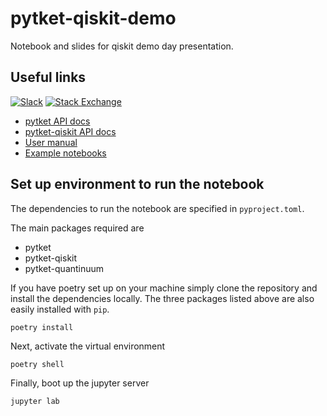 # pytket-qiskit-demo

Notebook and slides for qiskit demo day presentation.

## Useful links


[![Slack](https://img.shields.io/badge/Slack-4A154B?style=for-the-badge&logo=slack&logoColor=white)](https://tketusers.slack.com/join/shared_invite/zt-18qmsamj9-UqQFVdkRzxnXCcKtcarLRA#)
[![Stack Exchange](https://img.shields.io/badge/StackExchange-%23ffffff.svg?style=for-the-badge&logo=StackExchange)](https://quantumcomputing.stackexchange.com/tags/pytket)

* [pytket API docs](https://tket.quantinuum.com/api-docs)
* [pytket-qiskit API docs](https://tket.quantinuum.com/pytket-qiskit)
* [User manual](https://tket.quantinuum.com/user-manual) 
* [Example notebooks](https://tket.quantinuum.com/examples)

## Set up environment to run the notebook

The dependencies to run the notebook are specified in `pyproject.toml`.

The main packages required are
* pytket
* pytket-qiskit
* pytket-quantinuum

If you have poetry set up on your machine simply clone the repository and install the dependencies locally. The three packages listed above are also easily installed with `pip`.

```shell
poetry install
```

Next, activate the virtual environment

```
poetry shell
```

Finally, boot up the jupyter server

```shell
jupyter lab
```